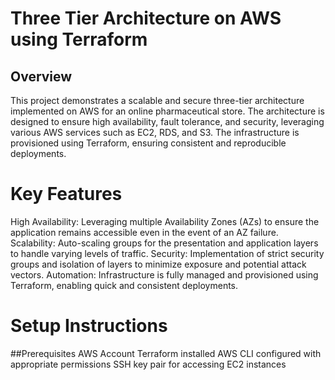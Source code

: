 # Three Tier Architecture on AWS using Terraform 

## Overview 
This project demonstrates a scalable and secure three-tier architecture implemented on AWS for an online pharmaceutical store. The architecture is designed to ensure high availability, fault tolerance, and security, leveraging various AWS services such as EC2, RDS, and S3. The infrastructure is provisioned using Terraform, ensuring consistent and reproducible deployments.


# Key Features

High Availability: Leveraging multiple Availability Zones (AZs) to ensure the application remains accessible even in the event of an AZ failure.
Scalability: Auto-scaling groups for the presentation and application layers to handle varying levels of traffic.
Security: Implementation of strict security groups and isolation of layers to minimize exposure and potential attack vectors.
Automation: Infrastructure is fully managed and provisioned using Terraform, enabling quick and consistent deployments.

# Setup Instructions

##Prerequisites
AWS Account
Terraform installed
AWS CLI configured with appropriate permissions
SSH key pair for accessing EC2 instances
